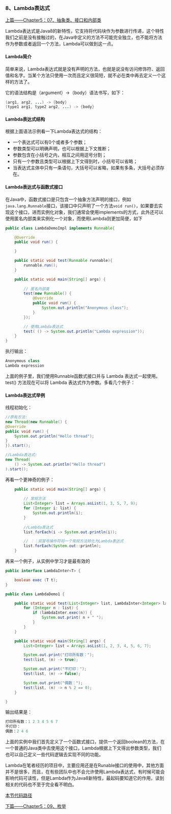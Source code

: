 ### 8、Lambda表达式

[上篇——Chapter5：07、抽象类、接口和内部类](07、抽象类、接口和内部类.md)

Lambda表达式是Java8的新特性，它支持将代码块作为参数进行传递，这个特性我们之前是没有接触过的，在Java中定义的方法不可能完全独立，也不能将方法作为参数或者返回一个方法，Lambda可以做到这一点。

#### Lambda简介

简单来说，Lambda表达式就是没有声明的方法，也就是说没有访问修饰符、返回值和名字。当某个方法只使用一次而且定义很简短，就不必在类中再去定义一个这样的方法了。

它的语法结构是（argument）->（body）语法书写，如下：

```java
(arg1, arg2, ...) -> {body}
(type1 arg1, type2 arg2, ...) -> {body}
```

#### Lambda表达式结构

根据上面语法示例看一下Lambda表达式的结构：

- 一个表达式可以有0个或者多个参数；
- 参数类型可以明确声明，也可以根据上下文推断；
- 参数包含在小括号之内，相互之间用逗号分割；
- 只有一个参数且类型可以根据上下文得到时，小括号可以省略；
- 当表达式主体中只有一条语句，大括号可以省略，如果有多条，大括号必须存在。

#### Lambda表达式与函数式接口

在Java中，函数式接口是只包含一个抽象方法声明的接口，例如```java.lang.Runnable```接口，该接口中只声明了一个方法```void run()```，如果要去实现这个接口，进而实例化对象，我们通常会使用implements的方式，此外还可以使用匿名内部类来实例化一个对象，而使用Lambda则更加简便，如下

```java
public class LambdaDemoImpl implements Runnable{

    @Override
    public void run() {

    }

    public static void test(Runnable runnable){
        runnable.run();
    }

    public static void main(String[] args) {
        
        // 匿名内部类
        test(new Runnable() {
            @Override
            public void run() {
                System.out.println("Anonymous class");
            }
        });

		// 使用Lambda表达式
        test( () -> System.out.println("Lambda expression"));
    }
}
```

执行输出：

```java
Anonymous class
Lambda expression
```

上面的例子里，我们使用Runnable函数式接口并与 Lambda 表达式一起使用。test() 方法现在可以将 Lambda 表达式作为参数。多看几个例子：

#### Lambda表达式举例

线程初始化：

```java
//原有方法:
new Thread(new Runnable() {
@Override
public void run() {
    System.out.println("Hello thread");
}
}).start();

//Lambda表达式:
new Thread(
	() -> System.out.println("Hello thread")
).start();
```

再看一个更神奇的例子：

```java
    public static void main(String[] args) {
        
        // 常规方法
        List<Integer> list = Arrays.asList(1, 3, 5, 7, 9);
        for (Integer i: list) {
            System.out.println(i);
        }
		
        //Lambda表达式
        list.forEach(i -> System.out.println(i));

        // ：：双冒号操作符将一个常规方法转化为Lambda表达式
        list.forEach(System.out::println);
    }
```

再来一个例子，从实例中学习才是最有效的

```java
public interface LambdaInter<T> {

    boolean exec (T t);
}
```

```java
public class LambdaDemo1 {

    public static void test(List<Integer> list, LambdaInter<Integer> lambdaInter) {
        for (Integer n : list) {
            if (lambdaInter.exec(n)) {
                System.out.print( n + " ");
            }
        }
    }

    public static void main(String[] args) {
        List<Integer> list = Arrays.asList(1, 2, 3, 4, 5, 6, 7);

        System.out.print("打印所有数：");
        test(list, (n) -> true);

        System.out.print("不打印：");
        test(list, (n) -> false);

        System.out.print("偶数：");
        test(list, (n) -> n % 2 == 0);
    }

}
```

输出结果是：

```java
打印所有数：1 2 3 4 5 6 7 
不打印：
偶数：2 4 6 
```

上面的实例中我们首先定义了一个函数式接口，提供一个返回boolean的方法，在一个普通的Java类中去使用这个接口，Lambda根据上下文得出参数类型，我们也可以自己定义一些代码逻辑去实现不同的功能。

Lambda在笔者经历的项目中，主要应用还是在Runable接口的使用中，其他方面并不是很多，而且，在有些团队中也不会允许使用Lambda表达式，有时候可能会影响代码可读性，但是Lambda作为Java8新特性，最起码要知道它的作用，读到相关的代码也不至于完全看不明白。

[本节代码路径](https://github.com/wmhou/java_blog/tree/master/JavaSE/JavaCode/src/com/wmhou/chapter5/lambdademo)

[下篇——Chapter5：09、枚举](09、枚举.md)



